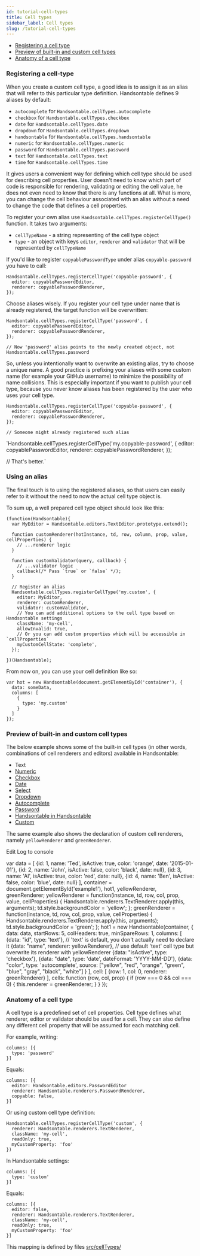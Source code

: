 ```yaml
---
id: tutorial-cell-types
title: Cell types
sidebar_label: Cell types
slug: /tutorial-cell-types
---
```


*   [Registering a cell type](#page-registering-cell-type)
*   [Preview of built-in and custom cell types](#page-preview)
*   [Anatomy of a cell type](#page-anatomy)

### Registering a cell-type

When you create a custom cell type, a good idea is to assign it as an alias that will refer to this particular type definition. Handsontable defines 9 aliases by default:

*   `autocomplete` for `Handsontable.cellTypes.autocomplete`
*   `checkbox` for `Handsontable.cellTypes.checkbox`
*   `date` for `Handsontable.cellTypes.date`
*   `dropdown` for `Handsontable.cellTypes.dropdown`
*   `handsontable` for `Handsontable.cellTypes.handsontable`
*   `numeric` for `Handsontable.cellTypes.numeric`
*   `password` for `Handsontable.cellTypes.password`
*   `text` for `Handsontable.cellTypes.text`
*   `time` for `Handsontable.cellTypes.time`

It gives users a convenient way for defining which cell type should be used for describing cell properties. User doesn't need to know which part of code is responsible for rendering, validating or editing the cell value, he does not even need to know that there is any functions at all. What is more, you can change the cell behaviour associated with an alias without a need to change the code that defines a cell properties.

To register your own alias use `Handsontable.cellTypes.registerCellType()` function. It takes two arguments:

*   `cellTypeName` - a string representing of the cell type object
*   `type` - an object with keys `editor`, `renderer` and `validator` that will be represented by `cellTypeName`

If you'd like to register `copyablePasswordType` under alias `copyable-password` you have to call:

    Handsontable.cellTypes.registerCellType('copyable-password', {
      editor: copyablePasswordEditor,
      renderer: copyablePasswordRenderer,
    });

Choose aliases wisely. If you register your cell type under name that is already registered, the target function will be overwritten:

    Handsontable.cellTypes.registerCellType('password', {
      editor: copyablePasswordEditor,
      renderer: copyablePasswordRenderer,
    });
    
    // Now 'password' alias points to the newly created object, not Handsontable.cellTypes.password

So, unless you intentionally want to overwrite an existing alias, try to choose a unique name. A good practice is prefixing your aliases with some custom name (for example your GitHub username) to minimize the possibility of name collisions. This is especially important if you want to publish your cell type, because you never know aliases has been registered by the user who uses your cell type.

    Handsontable.cellTypes.registerCellType('copyable-password', {
      editor: copyablePasswordEditor,
      renderer: copyablePasswordRenderer,
    });
    
    // Someone might already registered such alias

  
`Handsontable.cellTypes.registerCellType('my.copyable-password', {
  editor: copyablePasswordEditor,
  renderer: copyablePasswordRenderer,
});

// That's better.`

### Using an alias

The final touch is to using the registered aliases, so that users can easily refer to it without the need to now the actual cell type object is.

To sum up, a well prepared cell type object should look like this:

    (function(Handsontable){
      var MyEditor = Handsontable.editors.TextEditor.prototype.extend();
    
      function customRenderer(hotInstance, td, row, column, prop, value, cellProperties) {
        // ...renderer logic
      }
    
      function customValidator(query, callback) {
        // ...validator logic
        callback(/* Pass `true` or `false` */);
      }
    
      // Register an alias
      Handsontable.cellTypes.registerCellType('my.custom', {
        editor: MyEditor,
        renderer: customRenderer,
        validator: customValidator,
        // You can add additional options to the cell type based on Handsontable settings
        className: 'my-cell',
        allowInvalid: true,
        // Or you can add custom properties which will be accessible in `cellProperties`
        myCustomCellState: 'complete',
      });
    
    })(Handsontable);

From now on, you can use your cell definition like so:

    var hot = new Handsontable(document.getElementById('container'), {
      data: someData,
      columns: [
        {
          type: 'my.custom'
        }
      ]
    }); 

### Preview of built-in and custom cell types

The below example shows some of the built-in cell types (in other words, combinations of cell renderers and editors) available in Handsontable:

*   Text
*   [Numeric](/docs/8.2.0/demo-numeric.html)
*   [Checkbox](/docs/8.2.0/demo-checkbox.html)
*   [Date](/docs/8.2.0/demo-date.html)
*   [Select](/docs/8.2.0/demo-select.html)
*   [Dropdown](/docs/8.2.0/demo-dropdown.html)
*   [Autocomplete](/docs/8.2.0/demo-autocomplete.html)
*   [Password](/docs/8.2.0/demo-password.html)
*   [Handsontable in Handsontable](/docs/8.2.0/demo-handsontable.html)
*   [Custom](/docs/8.2.0/demo-custom-renderers.html)

The same example also shows the declaration of custom cell renderers, namely `yellowRenderer` and `greenRenderer`.

Edit Log to console

var data = \[ {id: 1, name: 'Ted', isActive: true, color: 'orange', date: '2015-01-01'}, {id: 2, name: 'John', isActive: false, color: 'black', date: null}, {id: 3, name: 'Al', isActive: true, color: 'red', date: null}, {id: 4, name: 'Ben', isActive: false, color: 'blue', date: null} \], container = document.getElementById('example1'), hot1, yellowRenderer, greenRenderer; yellowRenderer = function(instance, td, row, col, prop, value, cellProperties) { Handsontable.renderers.TextRenderer.apply(this, arguments); td.style.backgroundColor = 'yellow'; }; greenRenderer = function(instance, td, row, col, prop, value, cellProperties) { Handsontable.renderers.TextRenderer.apply(this, arguments); td.style.backgroundColor = 'green'; }; hot1 = new Handsontable(container, { data: data, startRows: 5, colHeaders: true, minSpareRows: 1, columns: \[ {data: "id", type: 'text'}, // 'text' is default, you don't actually need to declare it {data: "name", renderer: yellowRenderer}, // use default 'text' cell type but overwrite its renderer with yellowRenderer {data: "isActive", type: 'checkbox'}, {data: "date", type: 'date', dateFormat: 'YYYY-MM-DD'}, {data: "color", type: 'autocomplete', source: \["yellow", "red", "orange", "green", "blue", "gray", "black", "white"\] } \], cell: \[ {row: 1, col: 0, renderer: greenRenderer} \], cells: function (row, col, prop) { if (row === 0 && col === 0) { this.renderer = greenRenderer; } } });

### Anatomy of a cell type

A cell type is a predefined set of cell properties. Cell type defines what renderer, editor or validator should be used for a cell. They can also define any different cell property that will be assumed for each matching cell.

For example, writing:

    columns: [{
      type: 'password'
    }]

Equals:

    columns: [{
      editor: Handsontable.editors.PasswordEditor
      renderer: Handsontable.renderers.PasswordRenderer,
      copyable: false,
    }]

Or using custom cell type definition:

    Handsontable.cellTypes.registerCellType('custom', {
      renderer: Handsontable.renderers.TextRenderer,
      className: 'my-cell',
      readOnly: true,
      myCustomProperty: 'foo'
    })

In Handsontable settings:

    columns: [{
      type: 'custom'
    }]

Equals:

    columns: [{
      editor: false,
      renderer: Handsontable.renderers.TextRenderer,
      className: 'my-cell',
      readOnly: true,
      myCustomProperty: 'foo'
    }]

This mapping is defined by files [src/cellTypes/](https://github.com/handsontable/handsontable/blob/master/src/cellTypes)

